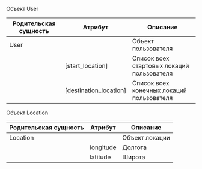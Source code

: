 Объект User

| Родительская сущность | Атрибут | Описание |
| -------- | ------- | ------- |
| User |  |Объект пользователя|
|  | [start_location] |Список всех стартовых локаций пользователя|
|  | [destination_location] |Список всех конечных локаций пользователя|

Объект Location

| Родительская сущность | Атрибут | Описание |
| -------- | ------- | ------- |
| Location |  |Объект локации|
|  | longitude |Долгота|
|  | latitude |Широта|